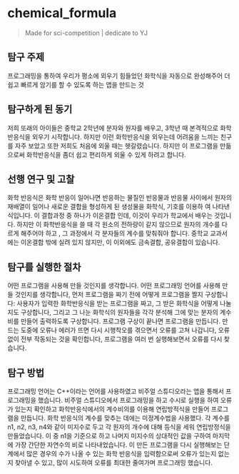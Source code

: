 # chemical_formula 
> Made for sci-competition
> | dedicate to YJ

## 탐구 주제
프로그래밍을 통하여 우리가 평소에 외우기 힘들었던 화학식을 자동으로 완성해주어 더 쉽고 빠르게 암기를 할 수 있도록 하는 앱을 만드는 것

## 탐구하게 된 동기
저희 또래의 아이들은 중학교 2학년에 분자와 원자를 배우고, 3학년 때 본격적으로 화학반응식을 외우기 시작합니다.
하지만 이런 화학반응식을 외우는데 어려움을 느끼는 친구를 자주 보았고 또한 저희도 처음에 외울 때는 헷갈렸습니다.
하지만 이 프로그램을 만듦으로써 화학반응식을 좀더 쉽고 편리하게 외울 수 있게 하려고 합니다.

## 선행 연구 및 고찰 
화학 반응식은 화학 반응이 일어나면 반응하는 물질인 반응물과 반응물 사이에서 원자의 재배열이 일어나 새로운 결합을 형성하게 된 생성물을 화학식, 기호를 이용하
여 나타낸 식입니다.
이 결합과정 중 하나가 이온결합 인데, 이것이 우리가 학교에서 배우는 것입니다. 하지만 이 화학반응식을 쓸 때 각 원소의  전하량이 같지 않으므로 원자의 개수를 
다르게 해주어야 하고 , 그 과정에서 각 분자들의 계수를 맞춰줘야 합니다. 
중학교 교과서에는 이온결합 밖에 실려 있지 않지만, 이 이외에도 금속결합, 공유결합이 있습니다.

## 탐구를 실행한 절차 
어떤 프로그램을 사용해 만들 것인지를 생각합니다.
어떤 프로그래밍 언어를 사용해 만들 것인지를 생각합니다,
먼저 프로그램을 짜기 전에 어떻게 프로그램을 짤지 구상합니다:
사용자가 입력한 화학반응식을 받는 프로그램을 짜고, 그 받은 화학식을 어떻게 나눌지도 구상합니다,
그리고 그 나눈 화학식의 원자들을 각각 분석해 그에 맞는 분자의 계수비를 만들어 출력하도록 구상합니다.
프로그램 구상이 끝나면 프로그램을 만듭니다.
만드는 도중에 오류나 에러가 뜨면 다시 시행착오를 겪으면서 오류를 고쳐 나갑니다,
오류 없이 전부 작동되는 것을 확인합니다,
프로그램을 여러 번 실행해보면서 오류를 다시 찾습니다.

## 탐구 방법
프로그래밍 언어는 C++이라는 언어를 사용하였고 비주얼 스튜디오라는 앱을 통해서 프로그래밍을 했습니다.
비주얼 스튜디오에서 프로그래밍을 하고 수시로 실행을 하여 오류가 있는지 확인하고 화학반응식에서의 계수비의를 이용해 연립방적식을 만들어 프로그램을
만듭니다.
화학 반응식의 계수를 맞추는 데에는 미정계수법을 사용했다. 각 계수를 n1, n2, n3, n4와 같이 미지수로 두고 각 원자의 개수에 대해 등식을 세워 연립방정식을 만들었습니다. 
이 중 n1을 기준으로 하고 나머지 미지수의 상대적인 값을 구하여 마지막에 가장 간단한 자연수의 비로 나타내었습니다.
이 만든 프로그램을 다시 실행해보는 단계에서 많은 경우의 수가 나올 수 있는 화학 반응식을 입력함으로써 오류가 있는지 없는지 찾아낼 수 있고, 많이 시도하여
오류를 최대한 줄여가며 프로그래밍 했습니다.
